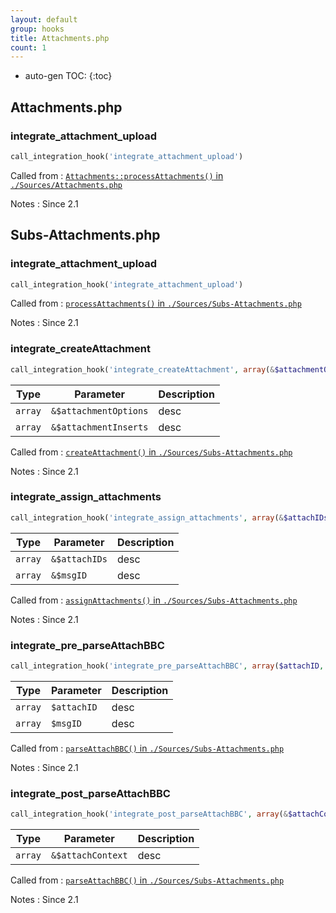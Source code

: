 ```yaml
---
layout: default
group: hooks
title: Attachments.php
count: 1
---
```

* auto-gen TOC:
{:toc}

## Attachments.php
### integrate_attachment_upload

```php
call_integration_hook('integrate_attachment_upload')
```


Called from
: [`Attachments::processAttachments()` in `./Sources/Attachments.php`](../docs/attachments.html#attachments::processattachments)

Notes
: Since 2.1


## Subs-Attachments.php
### integrate_attachment_upload

```php
call_integration_hook('integrate_attachment_upload')
```


Called from
: [`processAttachments()` in `./Sources/Subs-Attachments.php`](../docs/subs-attachments.html#processattachments)

Notes
: Since 2.1

### integrate_createAttachment

```php
call_integration_hook('integrate_createAttachment', array(&$attachmentOptions, &$attachmentInserts))
```

Type|Parameter|Description
---|---|---
`array`|`&$attachmentOptions`|desc
`array`|`&$attachmentInserts`|desc

Called from
: [`createAttachment()` in `./Sources/Subs-Attachments.php`](../docs/subs-attachments.html#createattachment)

Notes
: Since 2.1

### integrate_assign_attachments

```php
call_integration_hook('integrate_assign_attachments', array(&$attachIDs, &$msgID))
```

Type|Parameter|Description
---|---|---
`array`|`&$attachIDs`|desc
`array`|`&$msgID`|desc

Called from
: [`assignAttachments()` in `./Sources/Subs-Attachments.php`](../docs/subs-attachments.html#assignattachments)

Notes
: Since 2.1

### integrate_pre_parseAttachBBC

```php
call_integration_hook('integrate_pre_parseAttachBBC', array($attachID, $msgID))
```

Type|Parameter|Description
---|---|---
`array`|`$attachID`|desc
`array`|`$msgID`|desc

Called from
: [`parseAttachBBC()` in `./Sources/Subs-Attachments.php`](../docs/subs-attachments.html#parseattachbbc)

Notes
: Since 2.1

### integrate_post_parseAttachBBC

```php
call_integration_hook('integrate_post_parseAttachBBC', array(&$attachContext))
```

Type|Parameter|Description
---|---|---
`array`|`&$attachContext`|desc

Called from
: [`parseAttachBBC()` in `./Sources/Subs-Attachments.php`](../docs/subs-attachments.html#parseattachbbc)

Notes
: Since 2.1

